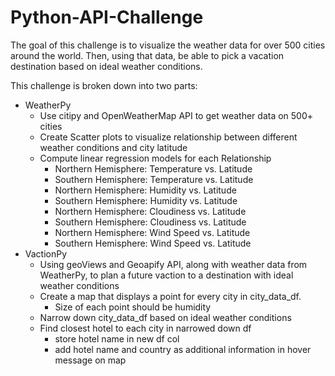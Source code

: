 # Python-API-Challenge
The goal of this challenge is to visualize the weather data for over 500 cities around the world. Then, using that data, be able to pick a vacation destination based on ideal weather conditions.

This challenge is broken down into two parts:
  * WeatherPy
    * Use citipy and OpenWeatherMap API to get weather data on 500+ cities
    * Create Scatter plots to visualize relationship between different weather conditions and city latitude
    * Compute linear regression models for each Relationship
      * Northern Hemisphere: Temperature vs. Latitude
      * Southern Hemisphere: Temperature vs. Latitude
      * Northern Hemisphere: Humidity vs. Latitude
      * Southern Hemisphere: Humidity vs. Latitude
      * Northern Hemisphere: Cloudiness vs. Latitude
      * Southern Hemisphere: Cloudiness vs. Latitude
      * Northern Hemisphere: Wind Speed vs. Latitude
      * Southern Hemisphere: Wind Speed vs. Latitude
  * VactionPy
    * Using geoViews and Geoapify API, along with weather data from WeatherPy, to plan a future vaction to a destination with ideal weather conditions
    * Create a map that displays a point for every city in city_data_df.
      * Size of each point should be humidity
    * Narrow down city_data_df based on ideal weather conditions
    * Find closest hotel to each city in narrowed down df
      * store hotel name in new df col
      * add hotel name and country as additional information in hover message on map
